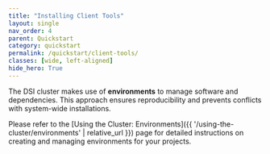 ```yaml
---
title: "Installing Client Tools"
layout: single
nav_order: 4
parent: Quickstart
category: quickstart
permalink: /quickstart/client-tools/
classes: [wide, left-aligned]
hide_hero: True
---
```


The DSI cluster makes use of **environments** to manage software and dependencies. This approach ensures reproducibility and prevents conflicts with system-wide installations.  

Please refer to the [Using the Cluster: Environments]({{ '/using-the-cluster/environments' | relative_url }}) page for detailed instructions on creating and managing environments for your projects.